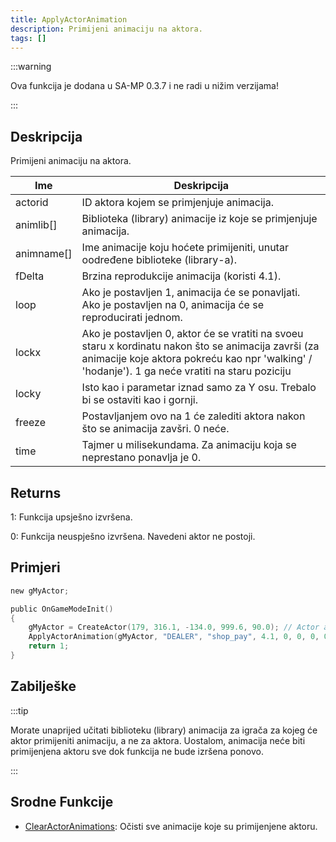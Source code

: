 ```yaml
---
title: ApplyActorAnimation
description: Primijeni animaciju na aktora.
tags: []
---
```


:::warning

Ova funkcija je dodana u SA-MP 0.3.7 i ne radi u nižim verzijama!

:::

## Deskripcija

Primijeni animaciju na aktora.

| Ime        | Deskripcija                                                                                                                                                                                             |
| ---------- | ------------------------------------------------------------------------------------------------------------------------------------------------------------------------------------------------------- |
| actorid    | ID aktora kojem se primjenjuje animacija.                                                                                                                                                               |
| animlib[]  | Biblioteka (library) animacije iz koje se primjenjuje animacija.                                                                                                                                        |
| animname[] | Ime animacije koju hoćete primijeniti, unutar oodređene biblioteke (library-a).                                                                                                                         |
| fDelta     | Brzina reprodukcije animacija (koristi 4.1).                                                                                                                                                            |
| loop       | Ako je postavljen 1, animacija će se ponavljati. Ako je postavljen na 0, animacija će se reproducirati jednom.                                                                                          |
| lockx      | Ako je postavljen 0, aktor će se vratiti na svoeu staru x kordinatu nakon što se animacija završi (za animacije koje aktora pokreću kao npr 'walking' / 'hodanje'). 1 ga neće vratiti na staru poziciju |
| locky      | Isto kao i parametar iznad samo za Y osu. Trebalo bi se ostaviti kao i gornji.                                                                                                                          |
| freeze     | Postavljanjem ovo na 1 će zalediti aktora nakon što se animacija zavšri. 0 neće.                                                                                                                        |
| time       | Tajmer u milisekundama. Za animaciju koja se neprestano ponavlja je 0.                                                                                                                                  |

## Returns

1: Funkcija upsješno izvršena.

0: Funkcija neuspješno izvršena. Navedeni aktor ne postoji.

## Primjeri

```c
new gMyActor;

public OnGameModeInit()
{
    gMyActor = CreateActor(179, 316.1, -134.0, 999.6, 90.0); // Actor as salesperson in Ammunation
    ApplyActorAnimation(gMyActor, "DEALER", "shop_pay", 4.1, 0, 0, 0, 0, 0); // Pay anim
    return 1;
}
```

## Zabilješke

:::tip

Morate unaprijed učitati biblioteku (library) animacija za igrača za kojeg će aktor primijeniti animaciju, a ne za aktora. Uostalom, animacija neće biti primijenjena aktoru sve dok funkcija ne bude izršena ponovo.

:::

## Srodne Funkcije

- [ClearActorAnimations](ClearActorAnimations.md): Očisti sve animacije koje su primijenjene aktoru.
